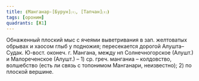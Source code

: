 ```yaml
---
title: ⦗Манганар-[Бурун]⒯, [Тапчан]⒯⦘
tags: [ороним]
quadrants: [Ж1]
---
```


Обнаженный плоский мыс с ячеями выветривания в зап. желтоватых обрывах и хаосом
глыб у подножия; пересекается дорогой Алушта–Судак. Ю-вост. оконеч. г. Мангана,
между нп Солнечногорское (Алушт.) и Малореченское (Алушт.) – 1) ср. греч.
манганиа – колдовство, волшебство (есть ли связь с топонимом Манганари,
неизвестно); 2) по плоской вершине.
